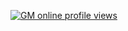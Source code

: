 [![GM online profile views](https://u8views.com/api/v1/github/profiles/106468257/views/day-week-month-total-count.svg)](https://u8views.com/github/GMonlineua)
